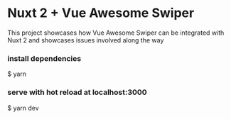 # Nuxt 2 + Vue Awesome Swiper
This project showcases how Vue Awesome Swiper can be integrated with Nuxt 2 and showcases issues involved along the way

### install dependencies
$ yarn

### serve with hot reload at localhost:3000
$ yarn dev